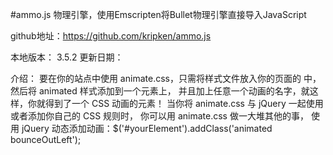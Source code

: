 ﻿#ammo.js 物理引擎，使用Emscripten将Bullet物理引擎直接导入JavaScript

github地址：https://github.com/kripken/ammo.js

本地版本： 3.5.2
更新日期：

介绍：
	要在你的站点中使用 animate.css，只需将样式文件放入你的页面的 <head> 中，然后将 animated 样式添加到一个元素上，
	并且加上任意一个动画的名字，就这样，你就得到了一个 CSS 动画的元素！
	当你将 animate.css 与 jQuery 一起使用或者添加你自己的 CSS 规则时， 你可以用 animate.css 做一大堆其他的事，
	使用 jQuery 动态添加动画：$('#yourElement').addClass('animated bounceOutLeft');

